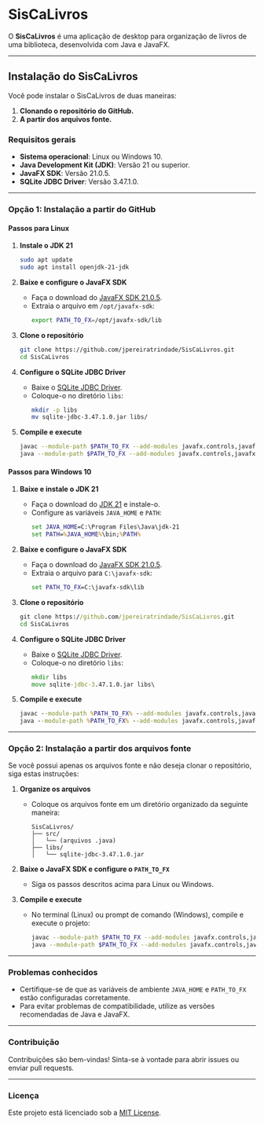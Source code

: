 # SisCaLivros

O **SisCaLivros** é uma aplicação de desktop para organização de livros de uma biblioteca, desenvolvida com Java e JavaFX.

---

## Instalação do SisCaLivros

Você pode instalar o SisCaLivros de duas maneiras:

1. **Clonando o repositório do GitHub.**
2. **A partir dos arquivos fonte.**

### Requisitos gerais

- **Sistema operacional**: Linux ou Windows 10.
- **Java Development Kit (JDK)**: Versão 21 ou superior.
- **JavaFX SDK**: Versão 21.0.5.
- **SQLite JDBC Driver**: Versão 3.47.1.0.

---

### Opção 1: Instalação a partir do GitHub

#### Passos para Linux

1. **Instale o JDK 21**
   ```bash
   sudo apt update
   sudo apt install openjdk-21-jdk
   ```

2. **Baixe e configure o JavaFX SDK**
   - Faça o download do [JavaFX SDK 21.0.5](https://openjfx.io).
   - Extraia o arquivo em `/opt/javafx-sdk`:
     ```bash
     export PATH_TO_FX=/opt/javafx-sdk/lib
     ```

3. **Clone o repositório**
   ```bash
   git clone https://github.com/jpereiratrindade/SisCaLivros.git
   cd SisCaLivros
   ```

4. **Configure o SQLite JDBC Driver**
   - Baixe o [SQLite JDBC Driver](https://bitbucket.org/xerial/sqlite-jdbc/downloads/sqlite-jdbc-3.47.1.0.jar).
   - Coloque-o no diretório `libs`:
     ```bash
     mkdir -p libs
     mv sqlite-jdbc-3.47.1.0.jar libs/
     ```

5. **Compile e execute**
   ```bash
   javac --module-path $PATH_TO_FX --add-modules javafx.controls,javafx.fxml -cp libs/sqlite-jdbc-3.47.1.0.jar -d bin src/**/*.java
   java --module-path $PATH_TO_FX --add-modules javafx.controls,javafx.fxml -cp bin:libs/sqlite-jdbc-3.47.1.0.jar Main
   ```

#### Passos para Windows 10

1. **Baixe e instale o JDK 21**
   - Faça o download do [JDK 21](https://www.oracle.com/java/technologies/javase-downloads.html) e instale-o.
   - Configure as variáveis `JAVA_HOME` e `PATH`:
     ```cmd
     set JAVA_HOME=C:\Program Files\Java\jdk-21
     set PATH=%JAVA_HOME%\bin;%PATH%
     ```

2. **Baixe e configure o JavaFX SDK**
   - Faça o download do [JavaFX SDK 21.0.5](https://openjfx.io).
   - Extraia o arquivo para `C:\javafx-sdk`:
     ```cmd
     set PATH_TO_FX=C:\javafx-sdk\lib
     ```

3. **Clone o repositório**
   ```cmd
   git clone https://github.com/jpereiratrindade/SisCaLivros.git
   cd SisCaLivros
   ```

4. **Configure o SQLite JDBC Driver**
   - Baixe o [SQLite JDBC Driver](https://bitbucket.org/xerial/sqlite-jdbc/downloads/sqlite-jdbc-3.47.1.0.jar).
   - Coloque-o no diretório `libs`:
     ```cmd
     mkdir libs
     move sqlite-jdbc-3.47.1.0.jar libs\
     ```

5. **Compile e execute**
   ```cmd
   javac --module-path %PATH_TO_FX% --add-modules javafx.controls,javafx.fxml -cp libs/sqlite-jdbc-3.47.1.0.jar -d bin src/**/*.java
   java --module-path %PATH_TO_FX% --add-modules javafx.controls,javafx.fxml -cp bin;libs/sqlite-jdbc-3.47.1.0.jar Main
   ```

---

### Opção 2: Instalação a partir dos arquivos fonte

Se você possui apenas os arquivos fonte e não deseja clonar o repositório, siga estas instruções:

1. **Organize os arquivos**
   - Coloque os arquivos fonte em um diretório organizado da seguinte maneira:
     ```
     SisCaLivros/
     ├── src/
     │   └── (arquivos .java)
     ├── libs/
     │   └── sqlite-jdbc-3.47.1.0.jar
     ```

2. **Baixe o JavaFX SDK e configure o `PATH_TO_FX`**
   - Siga os passos descritos acima para Linux ou Windows.

3. **Compile e execute**
   - No terminal (Linux) ou prompt de comando (Windows), compile e execute o projeto:
     ```bash
     javac --module-path $PATH_TO_FX --add-modules javafx.controls,javafx.fxml -cp libs/sqlite-jdbc-3.47.1.0.jar -d bin src/**/*.java
     java --module-path $PATH_TO_FX --add-modules javafx.controls,javafx.fxml -cp bin:libs/sqlite-jdbc-3.47.1.0.jar Main
     ```

---

### Problemas conhecidos

- Certifique-se de que as variáveis de ambiente `JAVA_HOME` e `PATH_TO_FX` estão configuradas corretamente.
- Para evitar problemas de compatibilidade, utilize as versões recomendadas de Java e JavaFX.

---

### Contribuição

Contribuições são bem-vindas! Sinta-se à vontade para abrir issues ou enviar pull requests.

---

### Licença

Este projeto está licenciado sob a [MIT License](LICENSE).
